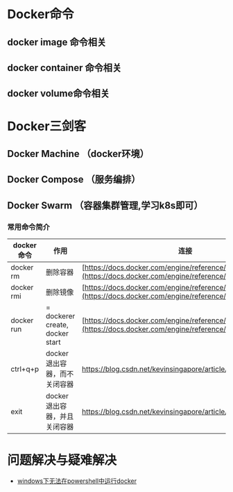 # Docker命令

## docker image 命令相关

## docker container 命令相关

## docker volume命令相关


# Docker三剑客

## Docker Machine （docker环境）

## Docker Compose （服务编排）

## Docker Swarm （容器集群管理,学习k8s即可）


### 常用命令简介

| docker 命令 | 作用                            | 连接                                                         |
| ----------- | ------------------------------- | ------------------------------------------------------------ |
| docker rm   | 删除容器                        | [https://docs.docker.com/engine/reference/commandline/rm/](https://docs.docker.com/engine/reference/commandline/rm/) |
| docker rmi  | 删除镜像                        | [https://docs.docker.com/engine/reference/commandline/rmi/](https://docs.docker.com/engine/reference/commandline/rmi/) |
| docker run  | = dockerer create, docker start | [https://docs.docker.com/engine/reference/commandline/run/](https://docs.docker.com/engine/reference/commandline/run/) |
|ctrl+q+p|docker退出容器，而不关闭容器|https://blog.csdn.net/kevinsingapore/article/details/80718730|
|exit|docker退出容器，并且关闭容器|https://blog.csdn.net/kevinsingapore/article/details/80718730|


# 问题解决与疑难解决

- [windows下无法在powershell中运行docker ](<https://zhidao.baidu.com/question/2120616223445311987.html>)

